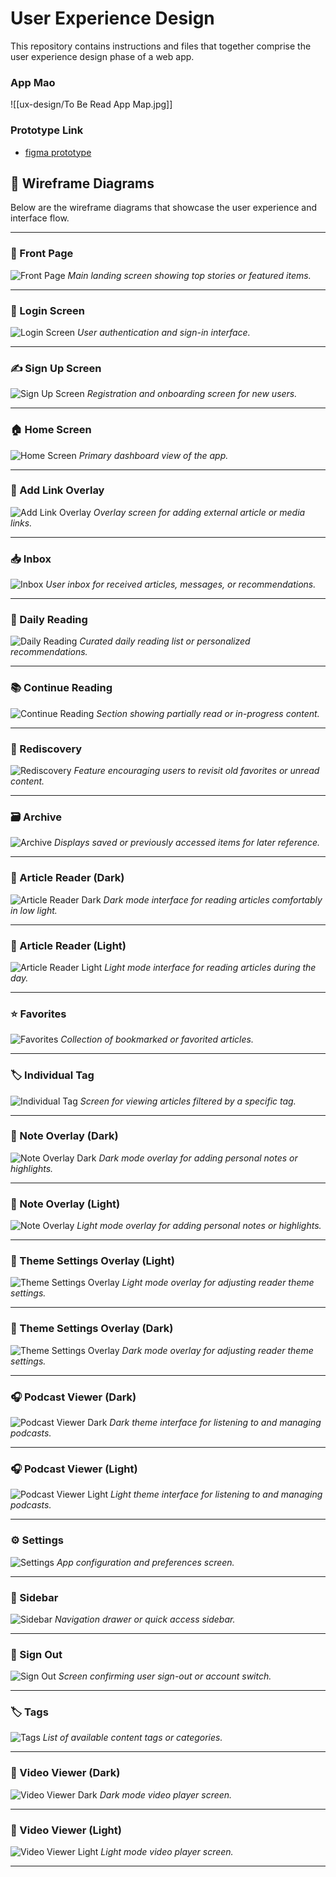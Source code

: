 # User Experience Design

This repository contains instructions and files  that together comprise the user experience design phase of a web app.

### App Mao

![[ux-design/To Be Read App Map.jpg]]

### Prototype Link
- [figma prototype](https://www.figma.com/design/ihHn6AFIxVXQi9kkNGrXmT/To-Be-Read?node-id=118-198&t=FVxqD9wm1eRSPR98-1)

## 📱 Wireframe Diagrams

Below are the wireframe diagrams that showcase the user experience and interface flow.

---

### 📰 Front Page
![Front Page](https://raw.githubusercontent.com/agile-students-fall2025/4-final-random_grandeeism/refs/heads/master/ux-design/app-screens/Front%20Page.png)
*Main landing screen showing top stories or featured items.*

---

### 🔐 Login Screen
![Login Screen](https://raw.githubusercontent.com/agile-students-fall2025/4-final-random_grandeeism/refs/heads/master/ux-design/app-screens/Login%20Screen.png)
*User authentication and sign-in interface.*

---

### ✍️ Sign Up Screen
![Sign Up Screen](https://raw.githubusercontent.com/agile-students-fall2025/4-final-random_grandeeism/refs/heads/master/ux-design/app-screens/Sign%20Up%20Screen.png)
*Registration and onboarding screen for new users.*

---

### 🏠 Home Screen
![Home Screen](https://raw.githubusercontent.com/agile-students-fall2025/4-final-random_grandeeism/refs/heads/master/ux-design/app-screens/Home%20Screen.png)
*Primary dashboard view of the app.*

---

### 🧩 Add Link Overlay
![Add Link Overlay](https://raw.githubusercontent.com/agile-students-fall2025/4-final-random_grandeeism/refs/heads/master/ux-design/app-screens/Add%20Link%20Overlay.png)
*Overlay screen for adding external article or media links.*

---

### 📥 Inbox
![Inbox](https://raw.githubusercontent.com/agile-students-fall2025/4-final-random_grandeeism/refs/heads/master/ux-design/app-screens/Inbox.png)
*User inbox for received articles, messages, or recommendations.*

---

### 🌅 Daily Reading
![Daily Reading](https://raw.githubusercontent.com/agile-students-fall2025/4-final-random_grandeeism/refs/heads/master/ux-design/app-screens/Daily%20Reading.png)
*Curated daily reading list or personalized recommendations.*

---

### 📚 Continue Reading
![Continue Reading](https://raw.githubusercontent.com/agile-students-fall2025/4-final-random_grandeeism/refs/heads/master/ux-design/app-screens/Continue%20Reading.png)
*Section showing partially read or in-progress content.*

---

### 🔁 Rediscovery
![Rediscovery](https://raw.githubusercontent.com/agile-students-fall2025/4-final-random_grandeeism/refs/heads/master/ux-design/app-screens/Rediscovery.png)
*Feature encouraging users to revisit old favorites or unread content.*

---

### 🗃️ Archive
![Archive](https://raw.githubusercontent.com/agile-students-fall2025/4-final-random_grandeeism/refs/heads/master/ux-design/app-screens/Archive.png)
*Displays saved or previously accessed items for later reference.*

---

### 📖 Article Reader (Dark)
![Article Reader Dark](https://raw.githubusercontent.com/agile-students-fall2025/4-final-random_grandeeism/refs/heads/master/ux-design/app-screens/Article%20Reader%20Dark.png)
*Dark mode interface for reading articles comfortably in low light.*

---

### 📖 Article Reader (Light)
![Article Reader Light](https://raw.githubusercontent.com/agile-students-fall2025/4-final-random_grandeeism/refs/heads/master/ux-design/app-screens/Article%20Reader%20Light.png)
*Light mode interface for reading articles during the day.*

---

### ⭐ Favorites
![Favorites](https://raw.githubusercontent.com/agile-students-fall2025/4-final-random_grandeeism/refs/heads/master/ux-design/app-screens/Favorites.png)
*Collection of bookmarked or favorited articles.*

---

### 🏷️ Individual Tag
![Individual Tag](https://raw.githubusercontent.com/agile-students-fall2025/4-final-random_grandeeism/refs/heads/master/ux-design/app-screens/Individual%20Tag.png)
*Screen for viewing articles filtered by a specific tag.*

---

### 📝 Note Overlay (Dark)
![Note Overlay Dark](https://raw.githubusercontent.com/agile-students-fall2025/4-final-random_grandeeism/refs/heads/master/ux-design/app-screens/Note%20Overlay%20Dark.png)
*Dark mode overlay for adding personal notes or highlights.*

---

### 📝 Note Overlay (Light)
![Note Overlay](https://raw.githubusercontent.com/agile-students-fall2025/4-final-random_grandeeism/refs/heads/master/ux-design/app-screens/Note%20Overlay.png)
*Light mode overlay for adding personal notes or highlights.*

---

### 📝 Theme Settings Overlay (Light)
![Theme Settings Overlay](https://raw.githubusercontent.com/agile-students-fall2025/4-final-random_grandeeism/refs/heads/master/ux-design/app-screens/Theme%20Settings%20Panel.png)
*Light mode overlay for adjusting reader theme settings.*

---

### 📝 Theme Settings Overlay (Dark)
![Theme Settings Overlay](https://raw.githubusercontent.com/agile-students-fall2025/4-final-random_grandeeism/refs/heads/master/ux-design/app-screens/Theme%20Settings%20Panel-1.png)
*Dark mode overlay for adjusting reader theme settings.*

---

### 🎧 Podcast Viewer (Dark)
![Podcast Viewer Dark](https://raw.githubusercontent.com/agile-students-fall2025/4-final-random_grandeeism/refs/heads/master/ux-design/app-screens/Podcast%20Viewer%20Dark.png)
*Dark theme interface for listening to and managing podcasts.*

---

### 🎧 Podcast Viewer (Light)
![Podcast Viewer Light](https://raw.githubusercontent.com/agile-students-fall2025/4-final-random_grandeeism/refs/heads/master/ux-design/app-screens/Podcast%20Viewer%20Light.png)
*Light theme interface for listening to and managing podcasts.*

---

### ⚙️ Settings
![Settings](https://raw.githubusercontent.com/agile-students-fall2025/4-final-random_grandeeism/refs/heads/master/ux-design/app-screens/Settings.png)
*App configuration and preferences screen.*

---

### 📂 Sidebar
![Sidebar](https://raw.githubusercontent.com/agile-students-fall2025/4-final-random_grandeeism/refs/heads/master/ux-design/app-screens/Sidebar.png)
*Navigation drawer or quick access sidebar.*

---

### 🚪 Sign Out
![Sign Out](https://raw.githubusercontent.com/agile-students-fall2025/4-final-random_grandeeism/refs/heads/master/ux-design/app-screens/Sign%20Out.png)
*Screen confirming user sign-out or account switch.*

---

### 🏷️ Tags
![Tags](https://raw.githubusercontent.com/agile-students-fall2025/4-final-random_grandeeism/refs/heads/master/ux-design/app-screens/Tags.png)
*List of available content tags or categories.*

---

### 🎥 Video Viewer (Dark)
![Video Viewer Dark](https://raw.githubusercontent.com/agile-students-fall2025/4-final-random_grandeeism/refs/heads/master/ux-design/app-screens/Video%20Viewer%20Dark.png)
*Dark mode video player screen.*

---

### 🎥 Video Viewer (Light)
![Video Viewer Light](https://raw.githubusercontent.com/agile-students-fall2025/4-final-random_grandeeism/refs/heads/master/ux-design/app-screens/Video%20Viewer%20Light.png)
*Light mode video player screen.*

---
